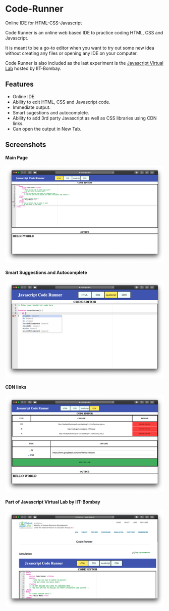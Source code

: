 # Code-Runner
Online IDE for HTML-CSS-Javascript

Code Runner is an online web based IDE to practice coding HTML, CSS and Javascript.

It is meant to be a go-to editor when you want to try out some new idea without creating any files or opening any IDE on your computer.

Code Runner is also included as the last experiment is the [Javascript Virtual Lab](http://vlabs.iitb.ac.in/vlabs-dev/labs/javascript/index.php) hosted by IIT-Bombay.

## Features
- Online IDE.
- Ability to edit HTML, CSS and Javascript code.
- Immediate output.
- Smart sugestions and autocomplete.
- Ability to add 3rd party Javascript as well as CSS libraries using CDN links.
- Can open the output in New Tab.

## Screenshots
#### Main Page
<img src="Screenshots/1.png">

#### Smart Suggestions and Autocomplete
<img src="Screenshots/2.png">

#### CDN links
<img src="Screenshots/3.png">

#### Part of Javascript Virtual Lab by IIT-Bombay
<img src="Screenshots/4.png">
